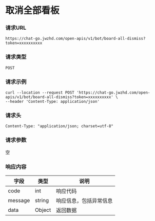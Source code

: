 # 取消全部看板

### 请求URL

`https://chat-go.jwzhd.com/open-apis/v1/bot/board-all-dismiss?token=xxxxxxxxxx`

### 请求类型

`POST`

### 请求示例

```
curl --location --request POST 'https://chat-go.jwzhd.com/open-apis/v1/bot/board-all-dismiss?token=xxxxxxxxxx' \
--header 'Content-Type: application/json'
```

### 请求头

```
Content-Type: "application/json; charset=utf-8"
```

### 请求参数

空

### 响应内容


| 字段    | 类型   | 说明                   |
| ------- | ------ | ---------------------- |
| code    | int    | 响应代码               |
| message | string | 响应信息，包括异常信息 |
| data    | Object | 返回数据               |
